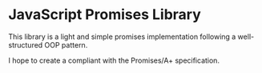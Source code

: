 # JavaScript Promises Library

This library is a light and simple promises implementation following a well-structured OOP pattern.

I hope to create a compliant with the Promises/A+ specification.